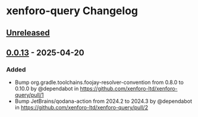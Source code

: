 <!-- Keep a Changelog guide -> https://keepachangelog.com -->

# xenforo-query Changelog

## [Unreleased]

## [0.0.13] - 2025-04-20

### Added

- Bump org.gradle.toolchains.foojay-resolver-convention from 0.8.0 to 0.10.0 by @dependabot in https://github.com/xenforo-ltd/xenforo-query/pull/1
- Bump JetBrains/qodana-action from 2024.2 to 2024.3 by @dependabot in https://github.com/xenforo-ltd/xenforo-query/pull/2

[Unreleased]: https://github.com/xenforo-ltd/xenforo-query/compare/v0.0.13...HEAD
[0.0.13]: https://github.com/xenforo-ltd/xenforo-query/commits/v0.0.13

